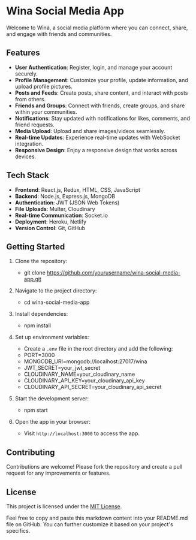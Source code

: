 # Wina Social Media App

Welcome to Wina, a social media platform where you can connect, share, and engage with friends and communities.

## Features

- **User Authentication**: Register, login, and manage your account securely.
- **Profile Management**: Customize your profile, update information, and upload profile pictures.
- **Posts and Feeds**: Create posts, share content, and interact with posts from others.
- **Friends and Groups**: Connect with friends, create groups, and share within your communities.
- **Notifications**: Stay updated with notifications for likes, comments, and friend requests.
- **Media Upload**: Upload and share images/videos seamlessly.
- **Real-time Updates**: Experience real-time updates with WebSocket integration.
- **Responsive Design**: Enjoy a responsive design that works across devices.

## Tech Stack

- **Frontend**: React.js, Redux, HTML, CSS, JavaScript
- **Backend**: Node.js, Express.js, MongoDB
- **Authentication**: JWT (JSON Web Tokens)
- **File Uploads**: Multer, Cloudinary
- **Real-time Communication**: Socket.io
- **Deployment**: Heroku, Netlify
- **Version Control**: Git, GitHub

## Getting Started

1. Clone the repository:

    - git clone https://github.com/yourusername/wina-social-media-app.git

2. Navigate to the project directory:
    - cd wina-social-media-app

3. Install dependencies:
    - npm install

4. Set up environment variables:
    - Create a `.env` file in the root directory and add the following:
    - PORT=3000
    - MONGODB_URI=mongodb://localhost:27017/wina
    - JWT_SECRET=your_jwt_secret
    - CLOUDINARY_NAME=your_cloudinary_name
    - CLOUDINARY_API_KEY=your_cloudinary_api_key
    - CLOUDINARY_API_SECRET=your_cloudinary_api_secret

5. Start the development server:
    - npm start

6. Open the app in your browser:
    - Visit `http://localhost:3000` to access the app.

## Contributing
Contributions are welcome! Please fork the repository and create a pull request for any improvements or features.

## License
This project is licensed under the [MIT License](LICENSE).

Feel free to copy and paste this markdown content into your README.md file on GitHub. You can further customize it based on your project's specifics.